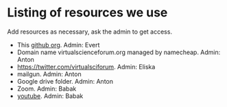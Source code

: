 # Listing of resources we use

Add resources as necessary, ask the admin to get access.

* This [github org](https://github.com/virtualscienceforum). Admin: Evert
* Domain name virtualscienceforum.org managed by namecheap. Admin: Anton
* https://twitter.com/virtualsciforum. Admin: Eliska
* mailgun. Admin: Anton
* Google drive folder. Admin: Anton
* Zoom. Admin: Babak
* [youtube](https://www.youtube.com/channel/UCvQEx4iW7u_x3jX742kUZLw). Admin: Babak
